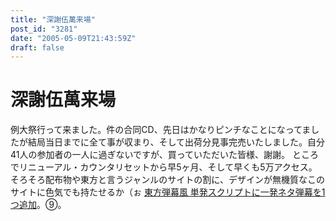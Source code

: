 ```yaml
---
title: "深謝伍萬来場"
post_id: "3281"
date: "2005-05-09T21:43:59Z"
draft: false
---
```


# 深謝伍萬来場

例大祭行って来ました。件の合同CD、先日はかなりピンチなことになってましたが結局当日までに全て事が収まり、そして出荷分見事完売いたしました。自分41人の参加者の一人に過ぎないですが、買っていただいた皆様、謝謝。  ところでリニューアル・カウンタリセットから早5ヶ月、そして早くも5万アクセス。そろそろ配布物や東方と言うジャンルのサイトの割に、デザインが無機質なこのサイトに色気でも持たせるか（ぉ [東方弾幕風 単発スクリプトに一発ネタ弾幕を1つ追加](/perfect-fool)。⑨。
